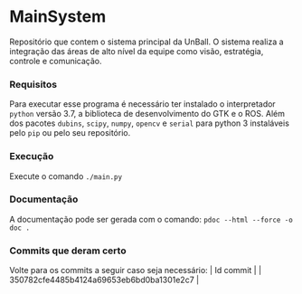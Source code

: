# MainSystem
Repositório que contem o sistema principal da UnBall. O sistema realiza a integração das áreas de alto nível da equipe como visão, estratégia, controle e comunicação.

### Requisitos
Para executar esse programa é necessário ter instalado o interpretador `python` versão 3.7, a biblioteca de desenvolvimento do GTK e o ROS. Além dos pacotes `dubins`, `scipy`, `numpy`, `opencv` e `serial` para python 3 instaláveis pelo `pip` ou pelo seu repositório.

### Execução
Execute o comando
`./main.py`

### Documentação
A documentação pode ser gerada com o comando:
`pdoc --html --force -o doc .`

### Commits que deram certo
Volte para os commits a seguir caso seja necessário:
| Id commit |
| 350782cfe4485b4124a69653eb6bd0ba1301e2c7 |
